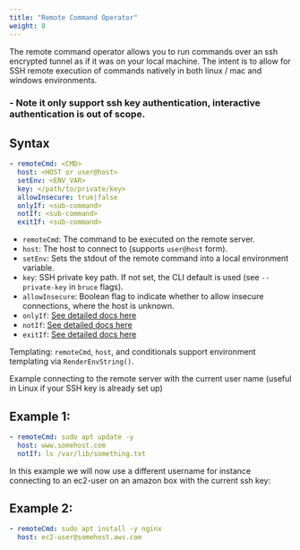 ```yaml
---
title: "Remote Command Operator"
weight: 8
---
```

The remote command operator allows you to run commands over an ssh encrypted tunnel as if it was on your local machine.  The intent is to allow for SSH remote execution of commands natively in both linux / mac and windows environments.

### - Note it only support ssh key authentication, interactive authentication is out of scope.
## Syntax

```yaml
- remoteCmd: <CMD>
  host: <HOST or user@host>
  setEnv: <ENV_VAR>
  key: </path/to/private/key>
  allowInsecure: true|false
  onlyIf: <sub-command>
  notIf: <sub-command>
  exitIf: <sub-command>
```

* `remoteCmd`: The command to be executed on the remote server.
* `host`: The host to connect to (supports `user@host` form).
* `setEnv`: Sets the stdout of the remote command into a local environment variable.
* `key`: SSH private key path. If not set, the CLI default is used (see `--private-key` in `bruce` flags).
* `allowInsecure`: Boolean flag to indicate whether to allow insecure connections, where the host is unknown.
* `onlyIf`: [See detailed docs here](/operators/sub-commands)
* `notIf`: [See detailed docs here](/operators/sub-commands)
* `exitIf`: [See detailed docs here](/operators/sub-commands)

Templating: `remoteCmd`, `host`, and conditionals support environment templating via `RenderEnvString()`.

Example connecting to the remote server with the current user name (useful in Linux if your SSH key is already set up)

## Example 1:
```yaml
- remoteCmd: sudo apt update -y
  host: www.somehost.com
  notIf: ls /var/lib/something.txt
```

In this example we will now use a different username for instance connecting to an ec2-user on an amazon box with the current ssh key:

## Example 2:
```yaml
- remoteCmd: sudo apt install -y nginx
  host: ec2-user@somehost.aws.com
```